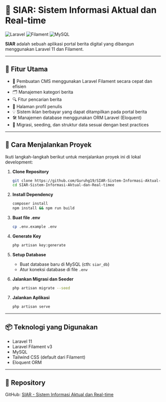 # 📰 SIAR: Sistem Informasi Aktual dan Real-time

![Laravel](https://img.shields.io/badge/Laravel-11-red?style=flat&logo=laravel)
![Filament](https://img.shields.io/badge/Filament-v3-blueviolet?style=flat&logo=laravel)
![MySQL](https://img.shields.io/badge/MySQL-Database-informational?style=flat&logo=mysql)

**SIAR** adalah sebuah aplikasi portal berita digital yang dibangun menggunakan Laravel 11 dan Filament.

---

## 🌟 Fitur Utama

- 🔧 Pembuatan CMS menggunakan Laravel Filament secara cepat dan efisien
- 🗂️ Manajemen kategori berita
- 🔍 Fitur pencarian berita
- 👤 Halaman profil penulis
- 💡 Sistem iklan berbayar yang dapat ditampilkan pada portal berita
- 🛠️ Manajemen database menggunakan ORM Laravel (Eloquent)
- 🧹 Migrasi, seeding, dan struktur data sesuai dengan best practices

---

## 🚀 Cara Menjalankan Proyek

Ikuti langkah-langkah berikut untuk menjalankan proyek ini di lokal development:

1. **Clone Repository**
   ```bash
   git clone https://github.com/Guruhg19/SIAR-Sistem-Informasi-Aktual-dan-Real-timee.git
   cd SIAR-Sistem-Informasi-Aktual-dan-Real-timee
   ```

2. **Install Dependency**
   ```bash
   composer install
   npm install && npm run build
   ```

3. **Buat file .env**
   ```bash
   cp .env.example .env
   ```

4. **Generate Key**
   ```bash
   php artisan key:generate
   ```

5. **Setup Database**
   - Buat database baru di MySQL (cth: `siar_db`)
   - Atur koneksi database di file `.env`

6. **Jalankan Migrasi dan Seeder**
   ```bash
   php artisan migrate --seed
   ```

7. **Jalankan Aplikasi**
   ```bash
   php artisan serve
   ```

---

## 📦 Teknologi yang Digunakan

- Laravel 11
- Laravel Filament v3
- MySQL
- Tailwind CSS (default dari Filament)
- Eloquent ORM

---

## 🔗 Repository

GitHub: [SIAR - Sistem Informasi Aktual dan Real-time](https://github.com/Guruhg19/SIAR-Sistem-Informasi-Aktual-dan-Real-timee.git)
